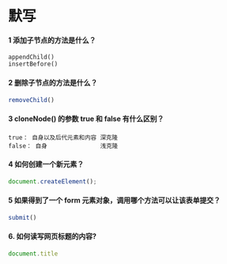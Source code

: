 # 默写

#### 1 添加子节点的方法是什么？

```
appendChild()
insertBefore()
```



#### 2 删除子节点的方法是什么？

```js
removeChild()
```



#### 3 cloneNode() 的参数 true 和 false 有什么区别？

```
true： 自身以及后代元素和内容 深克隆
false： 自身				浅克隆
```



#### 4 如何创建一个新元素？

```js
document.createElement();
```





#### 5 如果得到了一个 form 元素对象，调用哪个方法可以让该表单提交？

```js
submit()
```





#### 6. 如何读写网页标题的内容?

```js
document.title
```








